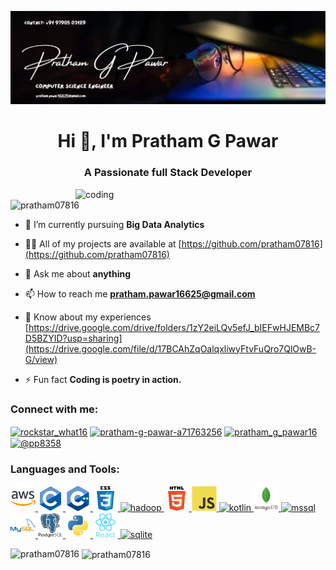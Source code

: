 ![logo](https://github.com/pratham07816/pratham07816/blob/main/git.jpg)
<h1 align="center">Hi 👋, I'm Pratham G Pawar</h1>
<h3 align="center">A Passionate full Stack Developer</h3>

<img align="right" alt="coding" width="400" src="https://i.gifer.com/5SM.gif">

<p align="left"> <img src="https://komarev.com/ghpvc/?username=pratham07816&label=Profile%20views&color=0e75b6&style=flat" alt="pratham07816" /> </p>

- 🌱 I’m currently pursuing **Big Data Analytics**

- 👨‍💻 All of my projects are available at [https://github.com/pratham07816](https://github.com/pratham07816)

- 💬 Ask me about **anything**

- 📫 How to reach me **pratham.pawar16625@gmail.com**

- 📄 Know about my experiences [https://drive.google.com/drive/folders/1zY2eiLQv5efJ_bIEFwHJEMBc7D5BZYID?usp=sharing](https://drive.google.com/file/d/17BCAhZqOalqxliwyFtvFuQro7QlOwB-G/view)

- ⚡ Fun fact **Coding is poetry in action.**

<h3 align="left">Connect with me:</h3>
<p align="left">
<a href="https://twitter.com/rockstar_what16" target="blank"><img align="center" src="https://raw.githubusercontent.com/rahuldkjain/github-profile-readme-generator/master/src/images/icons/Social/twitter.svg" alt="rockstar_what16" height="30" width="40" /></a>
<a href="https://linkedin.com/in/pratham-g-pawar-a71763256" target="blank"><img align="center" src="https://raw.githubusercontent.com/rahuldkjain/github-profile-readme-generator/master/src/images/icons/Social/linked-in-alt.svg" alt="pratham-g-pawar-a71763256" height="30" width="40" /></a>
<a href="https://instagram.com/pratham_g_pawar16" target="blank"><img align="center" src="https://raw.githubusercontent.com/rahuldkjain/github-profile-readme-generator/master/src/images/icons/Social/instagram.svg" alt="pratham_g_pawar16" height="30" width="40" /></a>
<a href="https://www.hackerrank.com/pp8358" target="blank"><img align="center" src="https://raw.githubusercontent.com/rahuldkjain/github-profile-readme-generator/master/src/images/icons/Social/hackerrank.svg" alt="@pp8358" height="30" width="40" /></a>
</p>

<h3 align="left">Languages and Tools:</h3>
<p align="left"> <a href="https://aws.amazon.com" target="_blank" rel="noreferrer"> <img src="https://raw.githubusercontent.com/devicons/devicon/master/icons/amazonwebservices/amazonwebservices-original-wordmark.svg" alt="aws" width="40" height="40"/> </a> <a href="https://www.cprogramming.com/" target="_blank" rel="noreferrer"> <img src="https://raw.githubusercontent.com/devicons/devicon/master/icons/c/c-original.svg" alt="c" width="40" height="40"/> </a> <a href="https://www.w3schools.com/cpp/" target="_blank" rel="noreferrer"> <img src="https://raw.githubusercontent.com/devicons/devicon/master/icons/cplusplus/cplusplus-original.svg" alt="cplusplus" width="40" height="40"/> </a> <a href="https://www.w3schools.com/css/" target="_blank" rel="noreferrer"> <img src="https://raw.githubusercontent.com/devicons/devicon/master/icons/css3/css3-original-wordmark.svg" alt="css3" width="40" height="40"/> </a> <a href="https://hadoop.apache.org/" target="_blank" rel="noreferrer"> <img src="https://www.vectorlogo.zone/logos/apache_hadoop/apache_hadoop-icon.svg" alt="hadoop" width="40" height="40"/> </a> <a href="https://www.w3.org/html/" target="_blank" rel="noreferrer"> <img src="https://raw.githubusercontent.com/devicons/devicon/master/icons/html5/html5-original-wordmark.svg" alt="html5" width="40" height="40"/> </a> <a href="https://developer.mozilla.org/en-US/docs/Web/JavaScript" target="_blank" rel="noreferrer"> <img src="https://raw.githubusercontent.com/devicons/devicon/master/icons/javascript/javascript-original.svg" alt="javascript" width="40" height="40"/> </a> <a href="https://kotlinlang.org" target="_blank" rel="noreferrer"> <img src="https://www.vectorlogo.zone/logos/kotlinlang/kotlinlang-icon.svg" alt="kotlin" width="40" height="40"/> </a> <a href="https://www.mongodb.com/" target="_blank" rel="noreferrer"> <img src="https://raw.githubusercontent.com/devicons/devicon/master/icons/mongodb/mongodb-original-wordmark.svg" alt="mongodb" width="40" height="40"/> </a> <a href="https://www.microsoft.com/en-us/sql-server" target="_blank" rel="noreferrer"> <img src="https://www.svgrepo.com/show/303229/microsoft-sql-server-logo.svg" alt="mssql" width="40" height="40"/> </a> <a href="https://www.mysql.com/" target="_blank" rel="noreferrer"> <img src="https://raw.githubusercontent.com/devicons/devicon/master/icons/mysql/mysql-original-wordmark.svg" alt="mysql" width="40" height="40"/> </a> <a href="https://www.postgresql.org" target="_blank" rel="noreferrer"> <img src="https://raw.githubusercontent.com/devicons/devicon/master/icons/postgresql/postgresql-original-wordmark.svg" alt="postgresql" width="40" height="40"/> </a> <a href="https://www.python.org" target="_blank" rel="noreferrer"> <img src="https://raw.githubusercontent.com/devicons/devicon/master/icons/python/python-original.svg" alt="python" width="40" height="40"/> </a> <a href="https://reactjs.org/" target="_blank" rel="noreferrer"> <img src="https://raw.githubusercontent.com/devicons/devicon/master/icons/react/react-original-wordmark.svg" alt="react" width="40" height="40"/> </a> <a href="https://www.sqlite.org/" target="_blank" rel="noreferrer"> <img src="https://www.vectorlogo.zone/logos/sqlite/sqlite-icon.svg" alt="sqlite" width="40" height="40"/> </a> </p>

<p><img align="left" src="https://github-readme-stats.vercel.app/api/top-langs?username=pratham07816&show_icons=true&locale=en&layout=compact" alt="pratham07816" /></p>

<p>&nbsp;<img align="center" src="https://github-readme-stats.vercel.app/api?username=pratham07816&show_icons=true&locale=en" alt="pratham07816" /></p>










